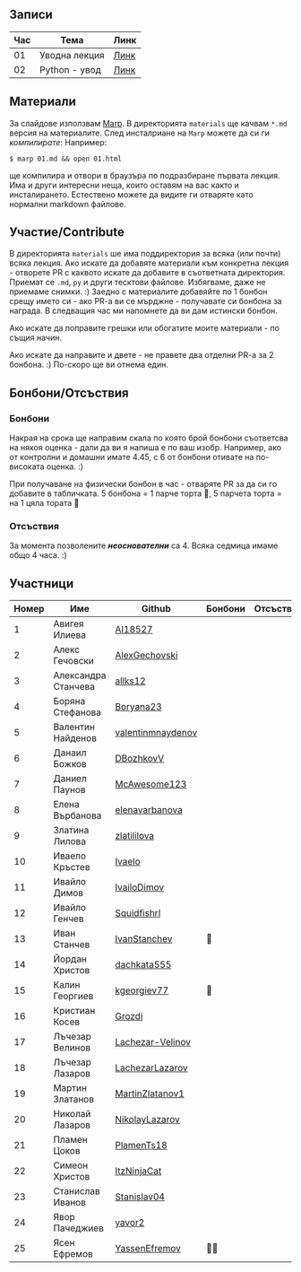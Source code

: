 ## Записи

|Час | Тема | Линк |
|-----|-----|--------|
|01| Уводна лекция | [Линк](https://www.youtube.com/watch?v=0xCOTZ-l8yI)|
|02| Python - увод | [Линк](https://www.youtube.com/watch?v=)|

## Материали

За слайдове използвам [Marp](https://marp.app/). В директорията `materials` ще качвам `*.md` версия на материалите. След инсталриане на `Marp` можете да си ги _компилирате_:
Например:
```
$ marp 01.md && open 01.html
```
ще компилира и отвори в браузъра по подразбиране първата лекция. 
Има и други интересни неща, които оставям на вас както и инсталирането. Естествено можете да видите ги отваряте като нормални markdown файлове.

## Участие/Contribute

В директорията `materials` ше има поддиректория за всяка (или почти) всяка лекция. 
Ако искате да добавяте материали към конкретна лекция - отворете PR с каквото искате да добавите в съответната директория. Приемат се `.md`, `py` и други тесктови файлове. Избягваме, даже не приемаме снимки. :)
Заедно с материалите добавяйте по 1 бонбон срещу името си - ако PR-a ви се мърджне - получавате си бонбона за награда. В следващия час ми напомнете да ви дам истински бонбон.

Ако искате да поправите грешки или обогатите моите материали - по същия начин.

Ако искате да направите и двете - не правете два отделни PR-a за 2 бонбона. :) По-скоро ще ви отнема един.

## Бонбони/Отсъствия
### Бонбони
Накрая на срока ще направим скала по която брой бонбони съответсва на някоя оценка - дали да ви я напиша е по ваш изобр. Например, ако от контролни и домашни имате 4.45, с 6 от бонбони отивате на по-високата оценка. :)

При получаване на физически бонбон в час - отваряте PR за да си го добавите в табличката. 5 бонбона = 1 парче торта 🍰, 5 парчета торта = на 1 цяла тората 🎂

### Отсъствия 
За момента позволените **_неоснователни_** са 4. Всяка седмица имаме общо 4 часа. :) 

## Участници
|Номер| Име | Github | Бонбони | Отсъствия |
|-----|-----|--------|---------|-----------|
|1| Авигея Илиева |  [AI18527](https://github.com/AI18527) | | |
|2| Алекс Гечовски | [AlexGechovski](https://github.com/AlexGechovski) | | |
|3| Александра Станчева | [allks12](https://github.com/allks12) | | |
|4| Боряна Стефанова| [Boryana23](https://github.com/Boryana23) | | |
|5| Валентин Найденов| [valentinmnaydenov](https://github.com/valentinmnaydenov) | | |
|6| Данаил Божков | [DBozhkovV](https://github.com/DBozhkovV) | | |
|7| Даниел Паунов | [McAwesome123](https://github.com/McAwesome123) | | |
|8| Елена Върбанова | [elenavarbanova](https://github.com/elenavarbanova) | | |
|9| Златина Лилова | [zlatililova](https://github.com/zlatililova) | | |
|10| Иваело Кръстев | [Ivaelo](https://github.com/Ivaelo) | | |
|11| Ивайло Димов | [IvailoDimov](https://github.com/IvailoDimov) | | |
|12| Ивайло Генчев | [Squidfishrl](https://github.com/Squidfishrl) | | |
|13| Иван Станчев | [IvanStanchev](https://github.com/IvanStanchev) | 🍬 | |
|14| Йордан Христов | [dachkata555](https://github.com/dachkata555) | | |
|15| Калин Георгиев | [kgeorgiev77](https://github.com/kgeorgiev77) | 🍬 | |
|16| Кристиан Косев | [Grozdi](https://github.com/Grozdi) | | |
|17| Лъчезар Велинов | [Lachezar-Velinov](https://github.com/Lachezar-Velinov) | | |
|18| Лъчезар Лазаров | [LachezarLazarov](https://github.com/LachezarLazarov) | | |
|19| Мартин Златанов | [MartinZlatanov1](https://github.com/MartinZlatanov1) | | |
|20| Николай Лазаров| [NikolayLazarov](https://github.com/NikolayLazarov) | | |
|21| Пламен Цоков | [PlamenTs18](https://github.com/PlamenTs18) | | |
|22| Симеон Христов | [ItzNinjaCat](https://github.com/ItzNinjaCat) | | |
|23| Станислав Иванов | [Stanislav04](https://github.com/Stanislav04) | | |
|24| Явор Пачеджиев| [yavor2](https://github.com/yavor2) | | |
|25| Ясен Ефремов | [YassenEfremov](https://github.com/YassenEfremov) | 🍬🍬 | |
